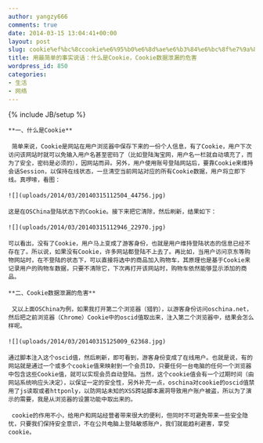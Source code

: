 ```yaml
---
author: yangzy666
comments: true
date: 2014-03-15 13:04:41+00:00
layout: post
slug: cookie%ef%bc%8ccookie%e6%95%b0%e6%8d%ae%e6%b3%84%e6%bc%8f%e7%9a%84%e5%8d%b1
title: 用最简单的事实说话：什么是Cookie，Cookie数据泄漏的危害
wordpress_id: 850
categories:
- 生活
- 网络
---
```

{% include JB/setup %}

	**一、什么是Cookie**

	 简单来说，Cookie是网站在用户浏览器中保存下来的一份个人信息，有了Cookie，用户下次访问该网站时就可以免输入用户名甚至密码了（比如登陆淘宝网，用户名一栏就自动填充了，而为了安全，密码是必须的），因网站而异。另外，用户使用账号登陆网站后，要靠Cookie来维持会话Session，以保持在线状态，一旦清空当前网站对应的所有Cookie数据，用户将立即下线。真啰嗦，看图：

	![](uploads/2014/03/20140315112504_44756.jpg)

	这是在OSChina登陆状态下的Cookie。接下来把它清除，然后刷新，结果如下：

	![](uploads/2014/03/20140315112946_22970.jpg)

	可以看出，没有了Cookie，用户马上变成了游客身份，也就是用户维持登陆状态的信息已经不存在了。所以说，如果没有Cookie，许多网站都登陆不上去了。再比如，当用户访问京东等购物网站时，在不登陆的状态下，可以直接将选中的商品加入购物车，其原理也是基于Cookie来记录用户的购物车数据，只要不清除它，下次再打开该网站时，购物车依然能够显示添加的商品。

	**二、Cookie数据泄漏的危害**

	 又以上面OSChina为例，如果我打开第二个浏览器（猎豹），以游客身份访问oschina.net，然后把之前浏览器（Chrome）Cookie中的oscid值取出来，注入第二个浏览器中，结果会怎么样呢。

	![](uploads/2014/03/20140315125009_62368.jpg)

	通过脚本注入这个oscid值，然后刷新，即可看到，游客身份变成了在线用户。也就是说，有的网站就是通过一个或多个cookie值来映射到一个会员ID，只要任何一台电脑的任何一个浏览器中包含这些Cookie值，就可以实现会员自动登陆。当然，这个cookie值会有一个过期时间（由网站系统响应头决定），以保证一定的安全性，另外补充一点，oschina对cookie的oscid值禁用了js读取或者httponly，以防网站未知的XSS跨站脚本漏洞导致用户账户被盗，所以为了演示的需要，我是从浏览器的设置功能中取出来的。

	 cookie的作用不小，给用户和网站经营者带来很大的便利，但同时不可避免带来一些安全隐忧，只要我们保持安全意识，不在公共电脑上登陆敏感账户，我们就能趋利避害，享受cookie。
